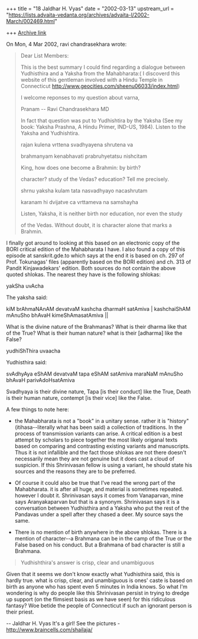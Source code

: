+++
title = "18 Jaldhar H. Vyas"
date = "2002-03-13"
upstream_url = "https://lists.advaita-vedanta.org/archives/advaita-l/2002-March/002469.html"

+++
[Archive link](https://lists.advaita-vedanta.org/archives/advaita-l/2002-March/002469.html)

On Mon, 4 Mar 2002, ravi chandrasekhara wrote:

> Dear List Members:
>
> This is the best summary I could find regarding a
> dialogue between Yudhisthira and a Yaksha from the
> Mahabharata:( I discoverd this website of this
> gentleman involved with a Hindu Temple in Connecticut
> http://www.geocities.com/sheenu06033/index.html)
>
> I welcome reponses to my question about varna,
>
> Pranam --  Ravi Chandrasekhara MD
>
> In fact that question was put to Yudhishtira by the
> Yaksha (See my book: Yaksha Prashna, A Hindu Primer,
> IND-US, 1984). Listen to the Yaksha and Yudhishtira.
>
>
> rajan kulena vrttena svadhyayena shrutena va
>
> brahmanyam kenabhavati prabruhyetatsu nishcitam
>
>
> King, how does one become a Brahmin: by birth?
>
> character? study of the Vedas? education? Tell me
> precisely.
>
>
>
> shrnu yaksha kulam tata nasvadhyayo nacashrutam
>
> karanam hi dvijatve ca vrttameva na samshayha
>
> Listen, Yaksha, it is neither birth nor education, nor
> even the study
>
> of the Vedas. Without doubt, it is character alone
> that marks a Brahmin.
>

I finally got around to looking at this based on an electronic copy of the
BORI critical edition of the Mahabharata I have.  I also found a copy of
this episode at sanskrit.gde.to which says at the end it is based on ch.
297 of Prof. Tokunagas' files (apparently based on the BORI edition) and
ch. 313 of Pandit Kinjawadekars' edition.  Both sources do not contain the
above quoted shlokas.  The nearest they have is the following shlokas:

yakSha uvAcha

The yaksha said:

kiM brAhmaNAnAM devatvaM kashcha dharmaH satAmiva |
kashchaiShAM mAnuSho bhAvaH kimeShAmasatAmiva ||

What is the divine nature of the Brahmanas? What is their dharma like
that of the True?  What is their human nature?  what is their [adharma] like
the False?

yudhiShThira uvaacha

Yudhisthira said:

svAdhyAya eShAM devatvaM tapa eShAM satAmiva
maraNaM mAnuSho bhAvaH parivAdoHsatAmiva

Svadhyaya is their divine nature, Tapa [is their conduct] like the True,
Death is their human nature, contempt [is their vice] like the False.

A few things to note here:

* the Mahabharata is not a "book" in a unitary sense.  rather it is
"history" (itihasa--literally what has been said) a collection of
traditions.  In the process of transmission variants can arise.  A
critical edition is a best attempt by scholars to piece together the most
likely origanal texts based on comparing and contrasting existing variants
and manuscripts.  Thus it is not infallible and the fact those shlokas are
not there doesn't necessarily mean they are not genuine but it does cast a
cloud of suspicion.  If this Shrinivasan fellow is using a variant, he
should state his sources and the reasons they are to be preferred.

* Of course it could also be true that I've read the wrong part of the
Mahabharata.  it is after all huge, and material is sometimes repeated.
however I doubt it.  Shrinivasan says it comes from Vanaparvan, mine says
Aranyakaparvan but that is a synonym.  Shrinivasan says it is a
conversation between Yudhisthira and a Yaksha who put the rest of the
Pandavas under a spell after they chased a deer.  My source says the same.

* There is no mention of birth anywhere in the above shlokas.  There is a
mention of character--a Brahmana can be in the camp of the True or the
False based on his conduct.  But a Brahmana of bad character is still a
Brahmana.


> Yudhishthira's answer is crisp, clear and unambiguous

Given that it seems we don't know exactly what Yudhisthira said, this is
hardly true.  what is crisp, clear, and unambiguous is ones' caste is
based on birth as anyone who has spent even 5 minutes in India knows.  So
what I'm wondering is why do people like this Shrinivasan persist in
trying to dredge up support (on the flimsiest basis as we have seen)  for
this ridiculous fantasy?  Woe betide the people of Connecticut if such an
ignorant person is their priest.

--
Jaldhar H. Vyas <jaldhar at braincells.com>
It's a girl! See the pictures - http://www.braincells.com/shailaja/

